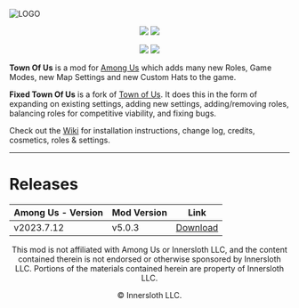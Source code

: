 ![LOGO](./Images/TOU-logo.png)

<p align="center">
  <img src="https://badgen.net/static/AmongUs/2023.7.12/red"> 
  <a href="https://github.com/TheKingOfTimeAndLordOfDragons/FixedTownOfUs/releases/"><img src="https://badgen.net/github/release/TheKingOfTimeAndLordOfDragons/FixedTownOfUs?icon=github"></a>
</p>

<p align="center">
  <a href="https://github.com/TheKingOfTimeAndLordOfDragons/FixedTownOfUs/releases/"><img src="https://badgen.net//github/releases/thekingoftimeandlordofdragons/fixedtownofus"></a> <!--Releases-->
  <a href="https://github.com/TheKingOfTimeAndLordOfDragons/FixedTownOfUs/stargazers"><img src="https://badgen.net/github/stars/thekingoftimeandlordofdragons/fixedtownofus"></a> <!--Stars-->
</p>

**Town Of Us** is a mod for [Among Us](https://store.steampowered.com/app/945360/Among_Us) which adds many new Roles, Game Modes, new Map Settings and new Custom Hats to the game.

**Fixed Town Of Us** is a fork of [Town of Us](https://github.com/eDonnes124/Town-Of-Us-R). It does this in the form of expanding on existing settings, adding new settings, adding/removing roles, balancing roles for competitive viability, and fixing bugs.

Check out the [Wiki](https://github.com/TheKingOfTimeAndLordOfDragons/FixedTownOfUs/wiki) for installation instructions, change log, credits, cosmetics, roles & settings.

-----------------------
# Releases
| Among Us - Version| Mod Version | Link |
|----------|-------------|-----------------|
| v2023.7.12 | v5.0.3 | [Download](https//www.google.com) |


<p align="center">This mod is not affiliated with Among Us or Innersloth LLC, and the content contained therein is not endorsed or otherwise sponsored by Innersloth LLC. Portions of the materials contained herein are property of Innersloth LLC.</p>
<p align="center">© Innersloth LLC.</p>
